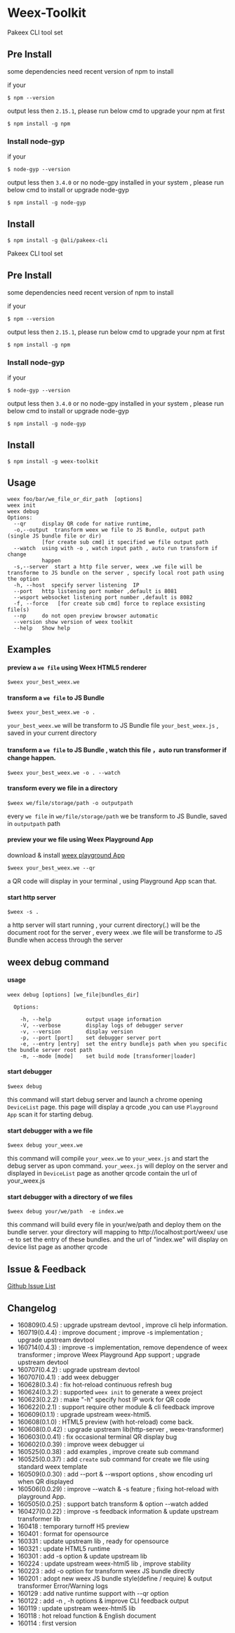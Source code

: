 Weex-Toolkit
============
Pakeex CLI tool set

## Pre Install
some dependencies need recent version of npm to install

if your
```
$ npm --version
```
output less then `2.15.1`, please run below cmd to upgrade your npm at first
```
$ npm install -g npm
```

### Install node-gyp
if your
```
$ node-gyp --version
```
output less then `3.4.0` or no node-gpy installed in your system , please run below cmd to install or upgrade node-gyp
```
$ npm install -g node-gyp
```

## Install
```
$ npm install -g @ali/pakeex-cli

```






Pakeex CLI tool set

## Pre Install
some dependencies need recent version of npm to install

if your
```
$ npm --version
```
output less then `2.15.1`, please run below cmd to upgrade your npm at first
```
$ npm install -g npm
```

### Install node-gyp
if your
```
$ node-gyp --version
```
output less then `3.4.0` or no node-gpy installed in your system , please run below cmd to install or upgrade node-gyp
```
$ npm install -g node-gyp
```

## Install
```
$ npm install -g weex-toolkit
```



## Usage

```
weex foo/bar/we_file_or_dir_path  [options]
weex init
weex debug
Options:
  --qr     display QR code for native runtime, 
  -o,--output  transform weex we file to JS Bundle, output path (single JS bundle file or dir)
           [for create sub cmd] it specified we file output path                    
  --watch  using with -o , watch input path , auto run transform if change
           happen
  -s,--server  start a http file server, weex .we file will be transforme to JS bundle on the server , specify local root path using the option
  -h, --host  specify server listening  IP 
  --port   http listening port number ,default is 8081            
  --wsport websocket listening port number ,default is 8082
  -f, --force   [for create sub cmd] force to replace exsisting file(s)
  --np     do not open preview browser automatic        
  --version show version of weex toolkit 
  --help   Show help                                                   
```

## Examples

#### preview a `we file` using Weex HTML5 renderer 
```
$weex your_best_weex.we
```

#### transform a `we file` to JS Bundle
```
$weex your_best_weex.we -o .
```
`your_best_weex.we` will be transform to JS Bundle file `your_best_weex.js` , saved in your current directory

#### transform a `we file` to JS Bundle , watch this file ，auto run transformer if change happen.
```
$weex your_best_weex.we -o . --watch
```

#### transform every we file in a directory 
```
$weex we/file/storage/path -o outputpath
```
every `we file` in `we/file/storage/path` we be transform to JS Bundle, saved in `outputpath` path

#### preview your we file using Weex Playground App
download & install [weex playground App](http://alibaba.github.io/weex/download.html)
```
$weex your_best_weex.we --qr
```
a QR code will display in your terminal , using Playground App scan that.


#### start http server
```
$weex -s .
```
a http server will start running , your current directory(.) will be the document root for the server , every weex .we file will be transforme to JS Bundle when access through the server


## weex debug command
#### usage
```
weex debug [options] [we_file|bundles_dir]
            
  Options:

    -h, --help           output usage information
    -V, --verbose        display logs of debugger server
    -v, --version        display version
    -p, --port [port]    set debugger server port
    -e, --entry [entry]  set the entry bundlejs path when you specific the bundle server root path
    -m, --mode [mode]    set build mode [transformer|loader]
```

#### start debugger
```
$weex debug
```
this command will start debug server and launch a chrome opening `DeviceList` page.
this page will display a qrcode ,you can use `Playground App` scan it for starting debug.

#### start debugger with a we file
```
$weex debug your_weex.we
```
this command will compile `your_weex.we` to `your_weex.js`  and start the debug server as upon command.
`your_weex.js` will deploy on the server and displayed in `DeviceList` page as  another qrcode contain the url of your_weex.js


#### start debugger with a directory of we files
```
$weex debug your/we/path  -e index.we
``` 
this command will build every file in your/we/path and deploy them on the bundle server. your directory will mapping to  http://localhost:port/weex/ 
use -e to set the entry of these bundles. and the url of "index.we" will display on device list page as another qrcode 


## Issue & Feedback

[Github Issue List](https://github.com/weexteam/weex-toolkit/issues)

## Changelog
* 160809(0.4.5) : upgrade upstream devtool , improve cli help information.
* 160719(0.4.4) : improve document ; improve -s implementation ; upgrade upstream devtool
* 160714(0.4.3) : improve -s implementation, remove dependence of weex transformer ; improve Weex Playground App support ; upgrade upstream devtool
* 160707(0.4.2) : upgrade upstream devtool
* 160707(0.4.1) : add weex debugger
* 160628(0.3.4) : fix hot-reload continuous refresh  bug
* 160624(0.3.2) : supported `weex init` to generate a weex project
* 160623(0.2.2) : make "-h" specify host IP work for QR code 
* 160622(0.2.1) : support require other module & cli feedback improve
* 160609(0.1.1) : upgrade upstream weex-html5.
* 160608(0.1.0) : HTML5 preview (with hot-reload) come back.
* 160608(0.0.42) : upgrade upstream lib(http-server , weex-transformer) 
* 160603(0.0.41) : fix occasional terminal QR display bug
* 160602(0.0.39) : improve weex debugger ui 
* 160525(0.0.38) : add examples , improve create sub command
* 160525(0.0.37) : add `create` sub command for create we file using standard weex template
* 160509(0.0.30) : add --port & --wsport options , show encoding url when QR displayed
* 160506(0.0.29) : improve --watch & -s feature ; fixing hot-reload with playground App.
* 160505(0.0.25) : support batch transform & option --watch added
* 160427(0.0.22) : improve -s feedback information & update upstream transformer lib
* 160418 : temporary turnoff H5 preview
* 160401 : format for opensource
* 160331 : update upstream lib , ready for opensource
* 160321 : update HTML5 runtime
* 160301 : add -s option & update upstream lib
* 160224 : update upstream weex-html5 lib , improve stability
* 160223 : add -o option for transform weex JS bundle directly
* 160201 : adopt new weex JS bundle style(define / require) & output transformer Error/Warning logs
* 160129 : add native runtime support with --qr option
* 160122 : add -n , -h options & improve CLI feedback output
* 160119 : update upstream weex-html5 lib
* 160118 : hot reload function & English document
* 160114 : first version 
